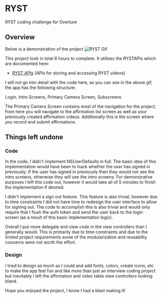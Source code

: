 # RYST
RYST coding challenge for Overture

## Overview
Below is a demonstration of the project
![RYST Gif](https://github.com/Javier27/RYST/raw/master/RYSTRecording.gif)

This project took in total 6 hours to complete. 
It utilizes the RYSTAPIs which are documented here:
- [RYST APIs](https://gist.github.com/alloy-d/29cb57765ace223d6350) (APIs for storing and accessing RYST videos)

I will not go into detail with the code here, as you can see in the above gif, the app has the following structure:

Login, Intro Screens, Primary Camera Screen, Subscreens

The Primary Camera Screen contains most of the navigation for the project, from here you will navigate to the affirmation list screen as well as your previously created affirmation videos. Additionally this is the screen where you record and submit affirmations.

## Things left undone
### Code
In the code, I didn't implement NSUserDefaults in full. The basic idea of this implementation would have been to track whether the user has signed in previously; If the user has signed in previously then they would not see the intro screens, otherwise they will see the intro screens. For demonstrative purposes I left this code out, however it would take all of 5 minutes to finish the implementation if desired.

I didn't implement a sign out feature. This feature is also trivial, however due to time constraints I did not have time to redesign the user interface to allow for signing out. The code to accomplish this is also trivial and would only require that I flush the auth token and send the user back to the login screen (as a result of this basic implementation logic).

Overall I put more delegate and view code in the view controllers than I generally would. This is primarily due to time constraints and due to the limited project requirements some of the modularization and reusability concerns were not worth the effort.

### Design
I tried to design as much as I could and add fonts, colors, create icons, etc to make the app feel fun and like more than just an interview coding project but inevitably I left the affirmation and video table view controllers looking bland.

Hope you enjoyed the project, I know I had a blast making it!
